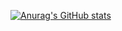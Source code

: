[![Anurag's GitHub stats](https://github-readme-stats.vercel.app/api?username=rarenatoe&show_icons=true&theme=merko)](https://github.com/anuraghazra/github-readme-stats)
